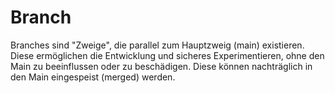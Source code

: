 # Branch

Branches sind "Zweige", die parallel zum Hauptzweig (main) existieren. Diese ermöglichen die Entwicklung und sicheres Experimentieren, ohne den Main zu beeinflussen oder zu beschädigen. Diese können nachträglich in den Main eingespeist (merged) werden.

